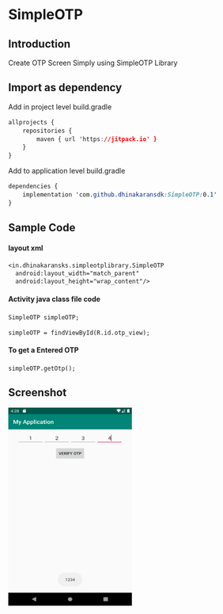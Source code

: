 # SimpleOTP

## Introduction
Create OTP Screen Simply using SimpleOTP Library


## Import as dependency
Add in project level build.gradle
````css
allprojects {
	repositories {
		maven { url 'https://jitpack.io' }
	}
}
````

Add to application level build.gradle
````css
dependencies {
	implementation 'com.github.dhinakaransdk:SimpleOTP:0.1'
}
````

## Sample Code

#### layout xml
````
<in.dhinakaransks.simpleotplibrary.SimpleOTP
  android:layout_width="match_parent"  
  android:layout_height="wrap_content"/>
````

#### Activity java class file code

`SimpleOTP simpleOTP;`

`simpleOTP = findViewById(R.id.otp_view);`

#### To get a Entered OTP
`simpleOTP.getOtp();`

## Screenshot

<img src="./screenshots/screenshot.png" width="250" height="400">

